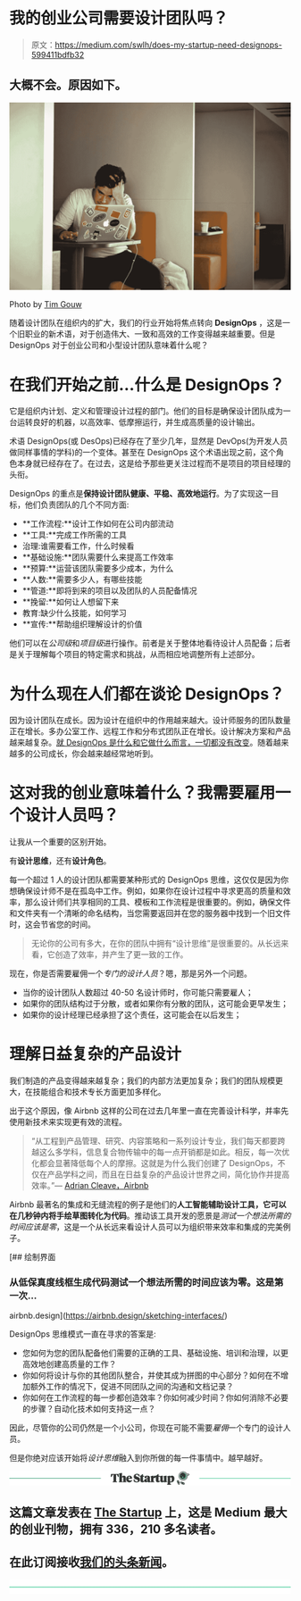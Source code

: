 # 我的创业公司需要设计团队吗？

> 原文：<https://medium.com/swlh/does-my-startup-need-designops-599411bdfb32>

## 大概不会。原因如下。

![](img/95cbb406a6950ef338e41d44bf17e1d7.png)

Photo by [Tim Gouw](https://unsplash.com/photos/1K9T5YiZ2WU?utm_source=unsplash&utm_medium=referral&utm_content=creditCopyText)

随着设计团队在组织内的扩大，我们的行业开始将焦点转向 **DesignOps** ，这是一个旧职业的新术语，对于创造伟大、一致和高效的工作变得越来越重要。但是 DesignOps 对于创业公司和小型设计团队意味着什么呢？

# 在我们开始之前…什么是 DesignOps？

它是组织内计划、定义和管理设计过程的部门。他们的目标是确保设计团队成为一台运转良好的机器，以高效率、低摩擦运行，并生成高质量的设计输出。

术语 DesignOps(或 DesOps)已经存在了至少几年，显然是 DevOps(为开发人员做同样事情的学科)的一个变体。甚至在 DesignOps 这个术语出现之前，这个角色本身就已经存在了。在过去，这是给予那些更关注过程而不是项目的项目经理的头衔。

DesignOps 的重点是**保持设计团队健康、平稳、高效地运行**。为了实现这一目标，他们负责团队的几个不同方面:

*   **工作流程:**设计工作如何在公司内部流动
*   **工具:**完成工作所需的工具
*   治理:谁需要看工作，什么时候看
*   **基础设施:**团队需要什么来提高工作效率
*   **预算:**运营该团队需要多少成本，为什么
*   **人数:**需要多少人，有哪些技能
*   **管道:**即将到来的项目以及团队的人员配备情况
*   **挽留:**如何让人想留下来
*   教育:缺少什么技能，如何学习
*   **宣传:**帮助组织理解设计的价值

他们可以在*公司级*和*项目级*进行操作。前者是关于整体地看待设计人员配备；后者是关于理解每个项目的特定需求和挑战，从而相应地调整所有上述部分。

# 为什么现在人们都在谈论 DesignOps？

因为设计团队在成长。因为设计在组织中的作用越来越大。设计师服务的团队数量正在增长。多办公室工作、远程工作和分布式团队正在增长。设计解决方案和产品越来越复杂。[就 DesignOps 是什么和它做什么而言，一切都没有改变](https://uxdesign.cc/im-sorry-but-design-ops-is-not-new-6c73a1f00e5a)。随着越来越多的公司成长，你会越来越经常地听到。

# 这对我的创业意味着什么？我需要雇用一个设计人员吗？

让我从一个重要的区别开始。

有**设计思维**，还有**设计角色**。

每一个超过 1 人的设计团队都需要某种形式的 DesignOps 思维，这仅仅是因为你想确保设计师不是在孤岛中工作。例如，如果你在设计过程中寻求更高的质量和效率，那么设计师们共享相同的工具、模板和工作流程是很重要的。例如，确保文件和文件夹有一个清晰的命名结构，当您需要返回并在您的服务器中找到一个旧文件时，这会节省您的时间。

> 无论你的公司有多大，在你的团队中拥有“设计思维”是很重要的。从长远来看，它创造了效率，并产生了更一致的工作。

现在，你是否需要雇佣一个*专门的设计人员*？嗯，那是另外一个问题。

*   当你的设计团队人数超过 40-50 名设计师时，你可能只需要雇人；
*   如果你的团队结构过于分散，或者如果你有分散的团队，这可能会更早发生；
*   如果你的设计经理已经承担了这个责任，这可能会在以后发生；

# 理解日益复杂的产品设计

我们制造的产品变得越来越复杂；我们的内部方法更加复杂；我们的团队规模更大，在技能组合和技术专长方面更加多样化。

出于这个原因，像 Airbnb 这样的公司在过去几年里一直在完善设计科学，并率先使用新技术来实现更有效的流程。

> “从工程到产品管理、研究、内容策略和一系列设计专业，我们每天都要跨越这么多学科，信息复合物传输中的每一点开销都是如此。相反，每一次优化都会显著降低每个人的摩擦。这就是为什么我们创建了 DesignOps，不仅在产品学科之间，而且在日益复杂的产品设计世界之间，简化协作并提高效率。”— [Adrian Cleave，Airbnb](https://airbnb.design/designops-airbnb/)

Airbnb 最著名的集成和无缝流程的例子是他们的**人工智能辅助设计工具，它可以在几秒钟内将手绘草图转化为代码**。推动该工具开发的愿景是*测试一个想法所需的时间应该是零*，这是一个从长远来看设计人员可以为组织带来效率和集成的完美例子。

[](https://airbnb.design/sketching-interfaces/) [## 绘制界面

### 从低保真度线框生成代码测试一个想法所需的时间应该为零。这是第一次…

airbnb.design](https://airbnb.design/sketching-interfaces/) 

DesignOps 思维模式一直在寻求的答案是:

*   您如何为您的团队配备他们需要的正确的工具、基础设施、培训和治理，以更高效地创建高质量的工作？
*   你如何将设计与你的其他团队整合，并使其成为拼图的中心部分？如何在不增加额外工作的情况下，促进不同团队之间的沟通和文档记录？
*   你如何在工作流程的每一步都创造效率？你如何减少时间？你如何消除不必要的步骤？自动化技术如何支持这一点？

因此，尽管你的公司仍然是一个小公司，你现在可能不需要*雇佣*一个专门的设计人员。

但是你绝对应该开始将*设计思维*融入到你所做的每一件事情中。越早越好。

[![](img/308a8d84fb9b2fab43d66c117fcc4bb4.png)](https://medium.com/swlh)

## 这篇文章发表在 [The Startup](https://medium.com/swlh) 上，这是 Medium 最大的创业刊物，拥有 336，210 多名读者。

## 在此订阅接收[我们的头条新闻](http://growthsupply.com/the-startup-newsletter/)。

[![](img/b0164736ea17a63403e660de5dedf91a.png)](https://medium.com/swlh)